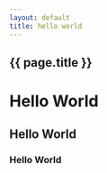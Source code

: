 ```yaml
---
layout: default
title: hello world
---
```


<h2>{{ page.title }}</h2>

# Hello World
## Hello World
### Hello World
